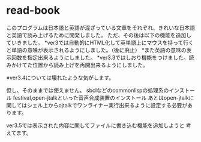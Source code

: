 # read-book
このプログラムは日本語と英語が混ざっている文章をそれぞれ、きれいな日本語と英語で読み上げるために開発しました。
ただ、その後は以下の機能を追加していきました。
*ver3では自動的にHTML化して英単語上にマウスを持って行くと単語の意味が表示されるようにしました。（後に廃止）
*また英語の意味の表示回数を指定出来るようにしました。
*ver3.3ではしおり機能をつけました。読みかけてた位置から読み上げを再開出来るようにしました。

※ver3.4については壊れたような気がします。

但し、そのままでは使えません。
sbclなどのcommonlispの処理系のインストール
festival,open-jtalkといった音声合成装置のインストール
あとはopen-jtalkに関してはシェル上からojtalkでワンライナー実行出来るように設定する必要があります。

ver3.5では表示された内容に関してファイルに書き込む機能を追加しようと
考えてます。

